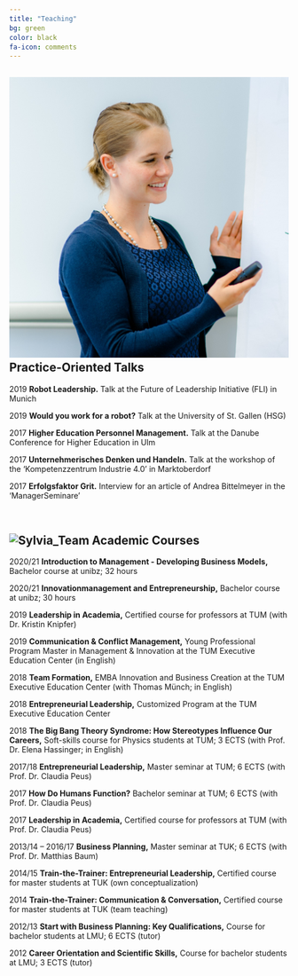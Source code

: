 ```yaml
---
title: "Teaching"
bg: green
color: black
fa-icon: comments
---
```


## <img alt="Sylvia1" src="./img/Sylvia1.jpg" class="pics"> Practice-Oriented Talks

2019	**Robot Leadership.** Talk at the Future of Leadership Initiative (FLI) in Munich

2019	**Would you work for a robot?** Talk at the University of St. Gallen (HSG)

2017	**Higher Education Personnel Management.** Talk at the Danube Conference for Higher Education in Ulm 

2017	**Unternehmerisches Denken und Handeln.** Talk at the workshop of the ‘Kompetenzzentrum Industrie 4.0’ in Marktoberdorf

2017	**Erfolgsfaktor Grit.** Interview for an article of Andrea Bittelmeyer in the ‘ManagerSeminare’

<br/> 


## <img alt="Sylvia_Team" src="./img/TUM2018-6592.jpg" class="pics"> Academic Courses

2020/21 **Introduction to Management - Developing Business Models,** Bachelor course at unibz; 32 hours

2020/21 **Innovationmanagement and Entrepreneurship,** Bachelor course at unibz; 30 hours

2019	**Leadership in Academia,** Certified course for professors at TUM (with Dr. Kristin Knipfer)

2019	**Communication & Conflict Management,** Young Professional Program Master in Management & Innovation at the TUM Executive Education Center (in English)

2018 	**Team Formation,** EMBA Innovation and Business Creation at the TUM Executive Education Center (with Thomas Münch; in English)

2018 	**Entrepreneurial Leadership,** Customized Program at the TUM Executive Education Center

2018 	**The Big Bang Theory Syndrome: How Stereotypes Influence Our Careers,** Soft-skills course for Physics students at TUM; 3 ECTS (with Prof. Dr. Elena Hassinger; in English)

2017/18	**Entrepreneurial Leadership,** Master seminar at TUM; 6 ECTS (with Prof. Dr. Claudia Peus)

2017	**How Do Humans Function?** Bachelor seminar at TUM; 6 ECTS (with Prof. Dr. Claudia Peus)

2017	**Leadership in Academia,** Certified course for professors at TUM (with Prof. Dr. Claudia Peus)

2013/14 – 2016/17	**Business Planning,** Master seminar at TUK; 6 ECTS (with Prof. Dr. Matthias Baum)

2014/15		**Train-the-Trainer: Entrepreneurial Leadership,** Certified course for master students at TUK (own conceptualization)

2014		**Train-the-Trainer: Communication & Conversation,** Certified course for master students at TUK (team teaching)

2012/13	**Start with Business Planning: Key Qualifications,** Course for bachelor students at LMU; 6 ECTS (tutor)

2012 	**Career Orientation and Scientific Skills,** Course for bachelor students at LMU; 3 ECTS (tutor)

